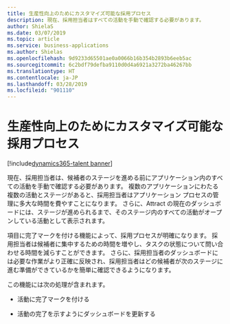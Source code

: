 ```yaml
---
title: 生産性向上のためにカスタマイズ可能な採用プロセス
description: 現在、採用担当者はすべての活動を手動で確認する必要があります。
author: ShielaS
ms.date: 03/07/2019
ms.topic: article
ms.service: business-applications
ms.author: Shielas
ms.openlocfilehash: 9d9233d65501ae0a0066b16b354b2893b6eeb5ac
ms.sourcegitcommit: 6c2bdf79defba9110d0d4a6921a3272ba46267bb
ms.translationtype: HT
ms.contentlocale: ja-JP
ms.lasthandoff: 03/28/2019
ms.locfileid: "901110"
---
```

#  <a name="customizable-hiring-processes-for-productivity"></a>生産性向上のためにカスタマイズ可能な採用プロセス
[!include[dynamics365-talent banner](../../includes/dynamics365-talent.md)]




現在、採用担当者は、候補者のステージを進める前にアプリケーション内のすべての活動を手動で確認する必要があります。  複数のアプリケーションにわたる複数の活動とステージがあると、採用担当者はアプリケーション プロセスの管理に多大な時間を費やすことになります。 さらに、Attract の現在のダッシュボードには、ステージが進められるまで、そのステージ内のすべての活動がオープンしている活動として表示されます。  

項目に完了マークを付ける機能によって、採用プロセスが明確になります。 採用担当者は候補者に集中するための時間を増やし、タスクの状態について問い合わせる時間を減らすことができます。 さらに、採用担当者のダッシュボードには必要な作業がより正確に反映され、採用担当者はどの候補者が次のステージに進む準備ができているかを簡単に確認できるようになります。

この機能には次の処理が含まれます。


-   活動に完了マークを付ける

-   活動の完了を示すようにダッシュボードを更新する
